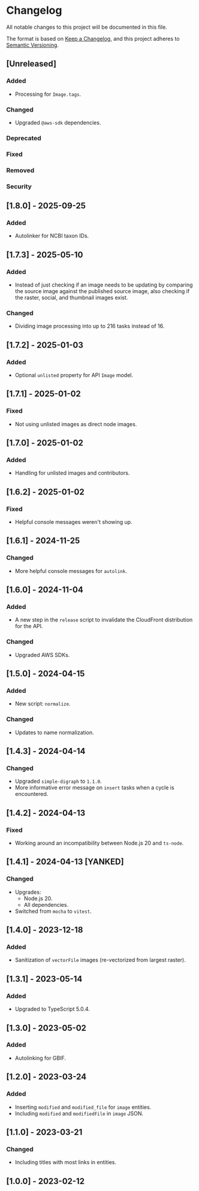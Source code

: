 # Changelog

All notable changes to this project will be documented in this file.

The format is based on [Keep a Changelog](https://keepachangelog.com/en/1.0.0/),
and this project adheres to [Semantic Versioning](https://semver.org/spec/v2.0.0.html).

## [Unreleased]

### Added

- Processing for `Image.tags`.

### Changed

- Upgraded `@aws-sdk` dependencies.

### Deprecated

### Fixed

### Removed

### Security

## [1.8.0] - 2025-09-25

### Added

- Autolinker for NCBI taxon IDs.

## [1.7.3] - 2025-05-10

### Added

- Instead of just checking if an image needs to be updating by comparing the source image against the published source image, also checking if the raster, social, and thumbnail images exist.

### Changed

- Dividing image processing into up to 216 tasks instead of 16.

## [1.7.2] - 2025-01-03

### Added

- Optional `unlisted` property for API `Image` model.

## [1.7.1] - 2025-01-02

### Fixed

- Not using unlisted images as direct node images.

## [1.7.0] - 2025-01-02

### Added

- Handling for unlisted images and contributors.

## [1.6.2] - 2025-01-02

### Fixed

- Helpful console messages weren't showing up.

## [1.6.1] - 2024-11-25

### Changed

- More helpful console messages for `autolink`.

## [1.6.0] - 2024-11-04

### Added

- A new step in the `release` script to invalidate the CloudFront distribution for the API.

### Changed

- Upgraded AWS SDKs.

## [1.5.0] - 2024-04-15

### Added

- New script: `normalize`.

### Changed

- Updates to name normalization.

## [1.4.3] - 2024-04-14

### Changed

- Upgraded `simple-digraph` to `1.1.0`.
- More informative error message on `insert` tasks when a cycle is encountered.

## [1.4.2] - 2024-04-13

### Fixed

- Working around an incompatibility between Node.js 20 and `ts-node`.

## [1.4.1] - 2024-04-13 [YANKED]

### Changed

- Upgrades:
    - Node.js 20.
    - All dependencies.
- Switched from `mocha` to `vitest`.

## [1.4.0] - 2023-12-18

### Added

- Sanitization of `vectorFile` images (re-vectorized from largest raster).

## [1.3.1] - 2023-05-14

### Added

- Upgraded to TypeScript 5.0.4.

## [1.3.0] - 2023-05-02

### Added

- Autolinking for GBIF.

## [1.2.0] - 2023-03-24

### Added

- Inserting `modified` and `modified_file` for `image` entities.
- Including `modified` and `modifiedFile` in `image` JSON.

## [1.1.0] - 2023-03-21

### Changed

- Including titles with most links in entities.

## [1.0.0] - 2023-02-12
